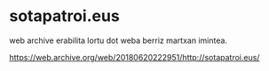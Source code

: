 # sotapatroi.eus

web archive erabilita lortu dot weba berriz martxan imintea.

https://web.archive.org/web/20180620222951/http://sotapatroi.eus/
